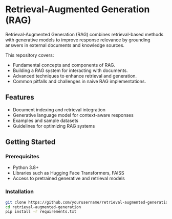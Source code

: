 # Retrieval-Augmented Generation (RAG)

Retrieval-Augmented Generation (RAG) combines retrieval-based methods with generative models to improve response relevance by grounding answers in external documents and knowledge sources.

This repository covers:

- Fundamental concepts and components of RAG.
- Building a RAG system for interacting with documents.
- Advanced techniques to enhance retrieval and generation.
- Common pitfalls and challenges in naive RAG implementations.

## Features

- Document indexing and retrieval integration
- Generative language model for context-aware responses
- Examples and sample datasets
- Guidelines for optimizing RAG systems

## Getting Started

### Prerequisites

- Python 3.8+
- Libraries such as Hugging Face Transformers, FAISS
- Access to pretrained generative and retrieval models

### Installation

```bash
git clone https://github.com/yourusername/retrieval-augmented-generation.git
cd retrieval-augmented-generation
pip install -r requirements.txt
